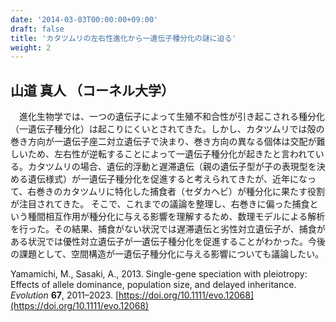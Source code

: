 ```yaml
---
date: '2014-03-03T00:00:00+09:00'
draft: false
title: 'カタツムリの左右性進化から一遺伝子種分化の謎に迫る'
weight: 2
---
```


## 山道 真人 （コーネル大学）
　進化生物学では、一つの遺伝子によって生殖不和合性が引き起こされる種分化（一遺伝子種分化）は起こりにくいとされてきた。しかし、カタツムリでは殻の巻き方向が一遺伝子座二対立遺伝子で決まり、巻き方向の異なる個体は交配が難しいため、左右性が逆転することによって一遺伝子種分化が起きたと言われている。カタツムリの場合、遺伝的浮動と遅滞遺伝（親の遺伝子型が子の表現型を決める遺伝様式）が一遺伝子種分化を促進すると考えられてきたが、近年になって、右巻きのカタツムリに特化した捕食者（セダカヘビ）が種分化に果たす役割が注目されてきた。 そこで、これまでの議論を整理し、右巻きに偏った捕食という種間相互作用が種分化に与える影響を理解するため、数理モデルによる解析を行った。その結果、捕食がない状況では遅滞遺伝と劣性対立遺伝子が、捕食がある状況では優性対立遺伝子が一遺伝子種分化を促進することがわかった。今後の課題として、空間構造が一遺伝子種分化に与える影響についても議論したい。


Yamamichi, M., Sasaki, A., 2013. Single-gene speciation with pleiotropy: Effects of allele dominance, population size, and delayed inheritance. *Evolution* **67**, 2011–2023. [https://doi.org/10.1111/evo.12068](https://doi.org/10.1111/evo.12068)


